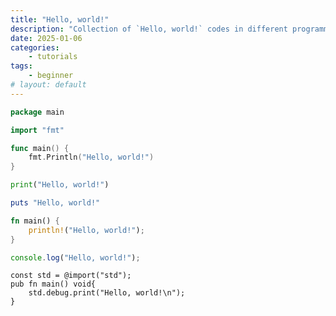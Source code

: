 ```yaml
---
title: "Hello, world!"
description: "Collection of `Hello, world!` codes in different programming languages."
date: 2025-01-06
categories:
    - tutorials
tags:
    - beginner
# layout: default
---
```


```go
package main

import "fmt"

func main() {
    fmt.Println("Hello, world!")
}
```

```python
print("Hello, world!")
```

```ruby
puts "Hello, world!"
```

```rust
fn main() {
    println!("Hello, world!");
}
```

```typescript
console.log("Hello, world!");
```

```zig
const std = @import("std");
pub fn main() void{
    std.debug.print("Hello, world!\n");
}
```